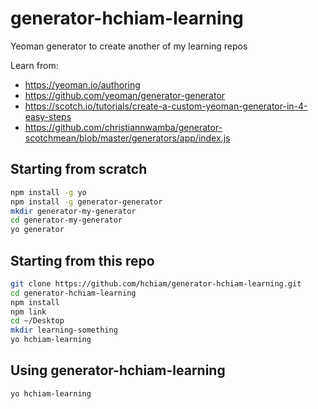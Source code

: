 # generator-hchiam-learning
Yeoman generator to create another of my learning repos

Learn from:

* <https://yeoman.io/authoring>
* <https://github.com/yeoman/generator-generator>
* <https://scotch.io/tutorials/create-a-custom-yeoman-generator-in-4-easy-steps>
* <https://github.com/christiannwamba/generator-scotchmean/blob/master/generators/app/index.js>

## Starting from scratch

```bash
npm install -g yo
npm install -g generator-generator
mkdir generator-my-generator
cd generator-my-generator
yo generator
```

## Starting from this repo

```bash
git clone https://github.com/hchiam/generator-hchiam-learning.git
cd generator-hchiam-learning
npm install
npm link
cd ~/Desktop
mkdir learning-something
yo hchiam-learning
```

## Using generator-hchiam-learning

```bash
yo hchiam-learning
```
